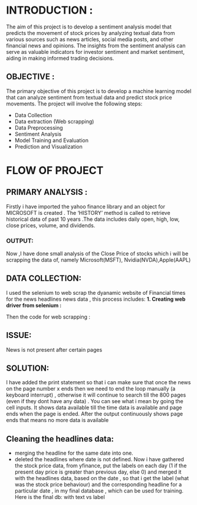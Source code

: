  # INTRODUCTION :
 The aim of this project is to develop a sentiment analysis model that predicts the movement 
of stock prices by analyzing textual data from various sources such as news articles, social 
media posts, and other financial news and opinions. The insights from the sentiment 
analysis can serve as valuable indicators for investor sentiment and market sentiment, 
aiding in making informed trading decisions.
 
 ## OBJECTIVE :
 The primary objective of this project is to develop a machine learning model 
that can analyze sentiment from textual data and predict stock price 
movements. The project will involve the following steps:
 * Data Collection
 * Data extraction (Web scrapping)
 * Data Preprocessing
 * Sentiment Analysis
 * Model Training and Evaluation
 * Prediction and Visualization
# FLOW OF PROJECT
 ## PRIMARY ANALYSIS : 
Firstly i have imported the yahoo finance library and an object for MICROSOFT 
is created . The ‘HISTORY’ method is called to retrieve historical data of past 10 
years .The data includes daily open, high, low, close prices, volume, and 
dividends. 
### OUTPUT:



 
 Now ,I have done small analysis of the Close Price of stocks which i will 
be scrapping the data of, namely Microsoft(MSFT), 
Nvidia(NVDA),Apple(AAPL)



## DATA COLLECTION:
 I used the selenium to web scrap the dyanamic website of Financial 
times for the news headlines news data , this process includes:
 **1. Creating web driver from selenium :**


Then the code for web scrapping : 


 ## ISSUE:
 News is not present after certain pages
 ## SOLUTION:
 I have added the print statement so that i can make sure that once the 
news on the page number x ends then we need to end the loop 
manually (a keyboard interrupt) , otherwise it will continue to search till 
the 800 pages (even if they dont have any data) . You can see what i 
mean by going the cell inputs.
 It shows data available till the time data is available and page ends 
when the page is ended. After the output continuously shows page 
ends that means no more data is available

## Cleaning the headlines data:
 * merging the headline for the same date into one.
 * deleted the headlines where date is not defined.
 Now i have gathered the stock price data, from 
yfinance, put the labels on each day (1 if the present 
day price is greater than previous day, else 0) and 
merged it with the headlines data, based on the date , 
so that i get the label (what was the stock price 
behaviour) and the corresponding headline for a 
particular date , in my final database , which can be 
used for training.
 Here is the final db: with text vs label


 
